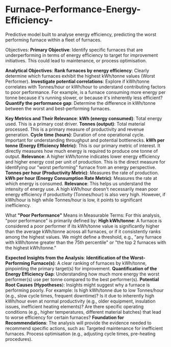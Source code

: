 # Furnace-Performance-Energy-Efficiency-
Predictive model built to analyse energy efficiency, predicting the worst performing furnace within a fleet of furnaces.

Objectives:
**Primary Objective**:
Identify specific furnaces that are underperforming in terms of energy efficiency to target for improvement initiatives. This could lead to maintenance, or process optimisation.

**Analytical Objectives**:
**Rank furnaces by energy efficiency**: Clearly determine which furnaces exhibit the highest kWh/tonne values (Worst Performer).
**Investigate potential correlations**: Explore if kWh/tonne correlates with Tonnes/hour or kWh/hour to understand contributing factors to poor performance. For example, is a furnace consuming more energy per tonne because it's running slower, or because it's inherently less efficient?
**Quantify the performance gap**: Determine the difference in kWh/tonne between the worst and best-performing furnaces.

**Key Metrics and Their Relevance**:
**kWh (energy consumed)**: Total energy used. This is a primary cost driver.
**Tonnes (output)**: Total material processed. This is a primary measure of productivity and revenue generation.
**Cycle time (hours)**: Duration of one operational cycle. Important for understanding throughput and potential bottlenecks.
**kWh per tonne (Energy Efficiency Metric)**: This is our primary metric of interest. It directly measures how much energy is required to produce one tonne of output.
**Relevance**: A higher kWh/tonne indicates lower energy efficiency and higher energy cost per unit of production. This is the direct measure for identifying our "worst performing" furnace from an energy perspective.
**Tonnes per hour (Productivity Metric)**: Measures the rate of production.
**kWh per hour (Energy Consumption Rate Metric)**: Measures the rate at which energy is consumed.
**Relevance**: This helps us understand the intensity of energy use. A high kWh/hour doesn't necessarily mean poor energy efficiency if productivity (Tonnes/hour) is also very high. However, if kWh/hour is high while Tonnes/hour is low, it points to significant inefficiency.

What **"Poor Performance"** Means in Measurable Terms:
For this analysis, "poor performance" is primarily defined by:
**High kWh/tonne**: A furnace is considered a poor performer if its kWh/tonne value is significantly higher than the average kWh/tonne across all furnaces, or if it consistently ranks among the highest values. We might define a threshold, e.g., "any furnace with kWh/tonne greater than the 75th percentile" or "the top 2 furnaces with the highest kWh/tonne."

**Expected Insights from the Analysis**:
**Identification of the Worst-Performing Furnace(s)**: A clear ranking of furnaces by kWh/tonne, pinpointing the primary target(s) for improvement.
**Quantification of the Energy Efficiency Gap**: Understanding how much more energy the worst performer(s) use per tonne compared to the best performer(s).
**Potential Root Causes (Hypotheses**): Insights might suggest why a furnace is performing poorly. For example:
Is high kWh/tonne due to low Tonnes/hour (e.g., slow cycle times, frequent downtime)?
Is it due to inherently high kWh/hour even at normal productivity (e.g., older equipment, insulation issues, inefficient heating elements)?
Are there specific operating conditions (e.g., higher temperatures, different material batches) that lead to worse efficiency for certain furnaces?
**Foundation for Recommendations**: The analysis will provide the evidence needed to recommend specific actions, such as:
Targeted maintenance for inefficient furnaces.
Process optimisation (e.g., adjusting cycle times, pre-heating procedures).
